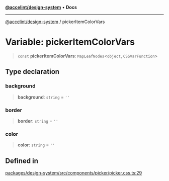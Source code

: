[**@accelint/design-system**](../README.md) • **Docs**

***

[@accelint/design-system](../README.md) / pickerItemColorVars

# Variable: pickerItemColorVars

> `const` **pickerItemColorVars**: `MapLeafNodes`\<`object`, `CSSVarFunction`\>

## Type declaration

### background

> **background**: `string` = `''`

### border

> **border**: `string` = `''`

### color

> **color**: `string` = `''`

## Defined in

[packages/design-system/src/components/picker/picker.css.ts:29](https://github.com/gohypergiant/standard-toolkit/blob/258694cea8ed8bbd956b3cf5da47c2c9debcf127/packages/design-system/src/components/picker/picker.css.ts#L29)
